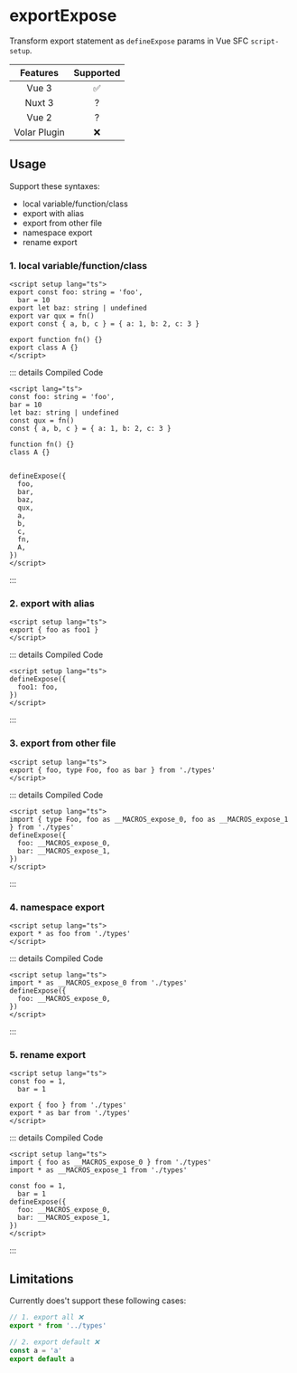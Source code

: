 # exportExpose

<StabilityLevel level="experimental" />

Transform export statement as `defineExpose` params in Vue SFC `script-setup`.

|   Features   |     Supported      |
| :----------: | :----------------: |
|    Vue 3     | :white_check_mark: |
|    Nuxt 3    |         ?          |
|    Vue 2     |         ?          |
| Volar Plugin |        :x:         |

## Usage

Support these syntaxes:

- local variable/function/class
- export with alias
- export from other file
- namespace export
- rename export

### 1. local variable/function/class

```vue
<script setup lang="ts">
export const foo: string = 'foo',
  bar = 10
export let baz: string | undefined
export var qux = fn()
export const { a, b, c } = { a: 1, b: 2, c: 3 }

export function fn() {}
export class A {}
</script>
```

::: details Compiled Code

```vue
<script lang="ts">
const foo: string = 'foo',
bar = 10
let baz: string | undefined
const qux = fn()
const { a, b, c } = { a: 1, b: 2, c: 3 }

function fn() {}
class A {}


defineExpose({
  foo,
  bar,
  baz,
  qux,
  a,
  b,
  c,
  fn,
  A,
})
</script>
```

:::

### 2. export with alias

```vue
<script setup lang="ts">
export { foo as foo1 }
</script>
```

::: details Compiled Code

```vue
<script setup lang="ts">
defineExpose({
  foo1: foo,
})
</script>
```

:::

### 3. export from other file

```vue
<script setup lang="ts">
export { foo, type Foo, foo as bar } from './types'
</script>
```

::: details Compiled Code

```vue
<script setup lang="ts">
import { type Foo, foo as __MACROS_expose_0, foo as __MACROS_expose_1 } from './types'
defineExpose({
  foo: __MACROS_expose_0,
  bar: __MACROS_expose_1,
})
</script>
```

:::

### 4. namespace export

```vue
<script setup lang="ts">
export * as foo from './types'
</script>
```

::: details Compiled Code

```vue
<script setup lang="ts">
import * as __MACROS_expose_0 from './types'
defineExpose({
  foo: __MACROS_expose_0,
})
</script>
```

:::

### 5. rename export

```vue
<script setup lang="ts">
const foo = 1,
  bar = 1

export { foo } from './types'
export * as bar from './types'
</script>
```

::: details Compiled Code

```vue
<script setup lang="ts">
import { foo as __MACROS_expose_0 } from './types'
import * as __MACROS_expose_1 from './types'

const foo = 1,
  bar = 1
defineExpose({
  foo: __MACROS_expose_0,
  bar: __MACROS_expose_1,
})
</script>
```

:::


## Limitations

Currently does't support these following cases:

```ts
// 1. export all ❌
export * from '../types'

// 2. export default ❌
const a = 'a'
export default a
```
